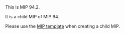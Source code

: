 This is MIP 94.2.

It is a child MIP of MIP 94.

Please use the [MIP template](../../mip-template.md) when creating a child MIP.

